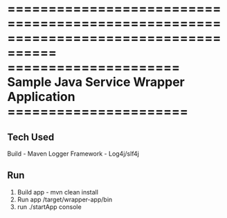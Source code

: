 ====================================================================================
===================== Sample Java Service Wrapper Application ======================
====================================================================================

Tech Used
---------
Build - Maven
Logger Framework - Log4j/slf4j

Run
---
1) Build app - mvn clean install
2) Run app /target/wrapper-app/bin
2) run ./startApp console


